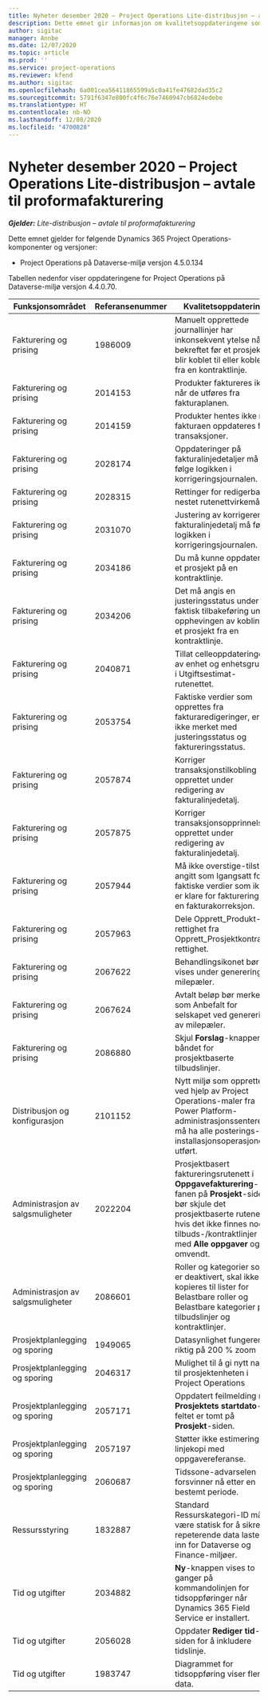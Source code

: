 ```yaml
---
title: Nyheter desember 2020 – Project Operations Lite-distribusjon – avtale til proformafakturering
description: Dette emnet gir informasjon om kvalitetsoppdateringene som er tilgjengelige i desember 2020-versjonen av Project Operations Lite-distribusjon – avtale til proformafakturering.
author: sigitac
manager: Annbe
ms.date: 12/07/2020
ms.topic: article
ms.prod: ''
ms.service: project-operations
ms.reviewer: kfend
ms.author: sigitac
ms.openlocfilehash: 6a001cea56411865599a5c0a41fe47682dad35c2
ms.sourcegitcommit: 5791f6347e800fc4f6c76e7460947cb6824edebe
ms.translationtype: HT
ms.contentlocale: nb-NO
ms.lasthandoff: 12/08/2020
ms.locfileid: "4700828"
---
```

# <a name="whats-new-december-2020---project-operations-lite-deployment---deal-to-proforma-invoicing"></a>Nyheter desember 2020 – Project Operations Lite-distribusjon – avtale til proformafakturering

_**Gjelder:** Lite-distribusjon – avtale til proformafakturering_

Dette emnet gjelder for følgende Dynamics 365 Project Operations-komponenter og versjoner:

  - Project Operations på Dataverse-miljø versjon 4.5.0.134 

Tabellen nedenfor viser oppdateringene for Project Operations på Dataverse-miljø versjon 4.4.0.70.

| **Funksjonsområdet** | **Referansenummer** | **Kvalitetsoppdatering** |
| --- | --- | --- |
| Fakturering og prising | 1986009 | Manuelt opprettede journallinjer har inkonsekvent ytelse når bekreftet før et prosjekt blir koblet til eller koblet fra en kontraktlinje. |
| Fakturering og prising | 2014153 | Produkter faktureres ikke når de utføres fra fakturaplanen. |
| Fakturering og prising | 2014159 | Produkter hentes ikke når fakturaen oppdateres for transaksjoner. |
| Fakturering og prising | 2028174 | Oppdateringer på fakturalinjedetaljer må følge logikken i korrigeringsjournalen. |
| Fakturering og prising | 2028315 | Rettinger for redigerbar nestet rutenettvirkemåte. |
| Fakturering og prising | 2031070 | Justering av korrigerende fakturalinjedetalj må følge logikken i korrigeringsjournalen. |
| Fakturering og prising | 2034186 | Du må kunne oppdatere et prosjekt på en kontraktlinje. |
| Fakturering og prising | 2034206 | Det må angis en justeringsstatus under faktisk tilbakeføring under opphevingen av kobling til et prosjekt fra en kontraktlinje. |
| Fakturering og prising | 2040871 | Tillat celleoppdateringer av enhet og enhetsgruppe i Utgiftsestimat-rutenettet. |
| Fakturering og prising | 2053754 | Faktiske verdier som opprettes fra fakturaredigeringer, er ikke merket med justeringsstatus og faktureringsstatus. |
| Fakturering og prising | 2057874 | Korriger transaksjonstilkobling opprettet under redigering av fakturalinjedetalj. |
| Fakturering og prising | 2057875 | Korriger transaksjonsopprinnelser opprettet under redigering av fakturalinjedetalj. |
| Fakturering og prising | 2057944 | Må ikke overstige-tilstand angitt som Igangsatt for faktiske verdier som ikke er klare for fakturering fra en fakturakorreksjon. |
| Fakturering og prising | 2057963 | Dele Opprett\_Produkt-rettighet fra Opprett\_Prosjektkontrakt-rettighet. |
| Fakturering og prising | 2067622 | Behandlingsikonet bør vises under generering av milepæler. |
| Fakturering og prising | 2067624 | Avtalt beløp bør merkes som Anbefalt for selskapet ved generering av milepæler. |
| Fakturering og prising | 2086880 | Skjul **Forslag**-knappen på båndet for prosjektbaserte tilbudslinjer. |
| Distribusjon og konfigurasjon | 2101152 | Nytt miljø som opprettes ved hjelp av Project Operations-maler fra Power Platform-administrasjonssenteret, må ha alle posterings-installasjonsoperasjoner utført. |
|   Administrasjon av salgsmuligheter | 2022204 | Prosjektbasert faktureringsrutenett i **Oppgavefakturering**-fanen på **Prosjekt**-siden bør skjule det prosjektbaserte rutenettet hvis det ikke finnes noen tilbuds-/kontraktlinjer med **Alle oppgaver** og omvendt. |
|   Administrasjon av salgsmuligheter | 2086601 | Roller og kategorier som er deaktivert, skal ikke kopieres til lister for Belastbare roller og Belastbare kategorier på tilbudslinjer og kontraktlinjer. |
| Prosjektplanlegging og sporing | 1949065 | Datasynlighet fungerer riktig på 200 % zoom |
| Prosjektplanlegging og sporing | 2046317 | Mulighet til å gi nytt navn til prosjektenheten i Project Operations |
| Prosjektplanlegging og sporing | 2057171 | Oppdatert feilmelding når **Prosjektets startdato**-feltet er tomt på **Prosjekt**-siden. |
| Prosjektplanlegging og sporing | 2057197 | Støtter ikke estimering av linjekopi med oppgavereferanse. |
| Prosjektplanlegging og sporing | 2060687 | Tidssone-advarselen forsvinner nå etter en bestemt periode. |
| Ressursstyring | 1832887 | Standard Ressurskategori-ID må være statisk for å sikre at repeterende data lastes inn for Dataverse og Finance-miljøer. |
| Tid og utgifter | 2034882 | **Ny**-knappen vises to ganger på kommandolinjen for tidsoppføringer når Dynamics 365 Field Service er installert. |
| Tid og utgifter | 2056028 | Oppdater **Rediger tid**-siden for å inkludere tidslinje. |
| Tid og utgifter | 1983747 | Diagrammet for tidsoppføring viser flere data. |
